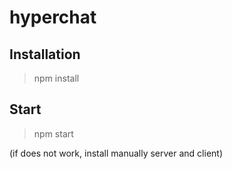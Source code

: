 # hyperchat

## Installation

> npm install

## Start

> npm start

(if does not work, install manually server and client)
